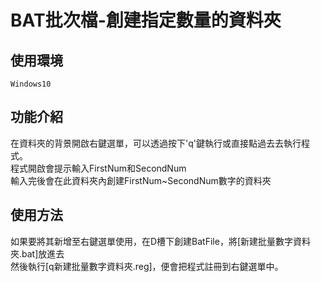 # BAT批次檔-創建指定數量的資料夾  
 
## 使用環境  
`Windows10`  

## 功能介紹  
在資料夾的背景開啟右鍵選單，可以透過按下'q'鍵執行或直接點過去去執行程式。  
程式開啟會提示輸入FirstNum和SecondNum  
輸入完後會在此資料夾內創建FirstNum~SecondNum數字的資料夾  

## 使用方法  
如果要將其新增至右鍵選單使用，在D槽下創建BatFile，將[新建批量數字資料夾.bat]放進去  
然後執行[q新建批量數字資料夾.reg]，便會把程式註冊到右鍵選單中。  

